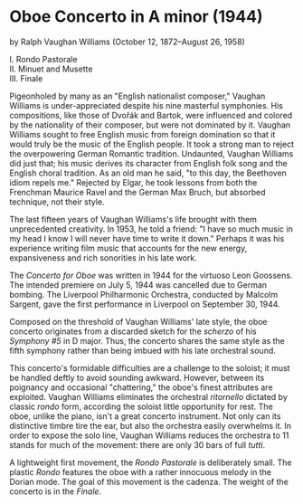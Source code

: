 # Oboe Concerto in A minor (1944)
by Ralph Vaughan Williams (October 12, 1872&ndash;August 26, 1958)

I. Rondo Pastorale  
II. Minuet and Musette  
III. Finale  

Pigeonholed by many as an "English nationalist composer," Vaughan Williams is under-appreciated despite his nine masterful symphonies. His compositions, like those of Dvo&#345;&aacute;k and Bartok, were influenced and colored by the nationality of their composer, but were not dominated by it. Vaughan Williams sought to free English music from foreign domination so that it would truly be the music of the English people. It took a strong man to reject the overpowering German Romantic tradition. Undaunted, Vaughan Williams did just that; his music derives its character from English folk song and the English choral tradition. As an old man he said, "to this day, the Beethoven idiom repels me." Rejected by Elgar, he took lessons from both the Frenchman Maurice Ravel and the German Max Bruch, but absorbed technique, not their style.

The last fifteen years of Vaughan Williams's life brought with them unprecedented creativity. In 1953, he told a friend: "I have so much music in my head I know I will never have time to write it down." Perhaps it was his experience writing film music that accounts for the new energy, expansiveness and rich sonorities in his late work. 

The *Concerto for Oboe* was written in 1944 for the virtuoso Leon Goossens. The intended premiere on July 5, 1944 was cancelled due to German bombing. The Liverpool Philharmonic Orchestra, conducted by Malcolm Sargent, gave the first performance in Liverpool on September 30, 1944.

Composed on the threshold of Vaughan Williams' late style, the oboe concerto originates from a discarded sketch for the *scherzo* of his *Symphony #5* in D major. Thus, the concerto shares the same style as the fifth symphony rather than being imbued with his late orchestral sound. 

This concerto's formidable difficulties are a challenge to the soloist; it must be handled deftly to avoid sounding awkward. However, between its poignancy and occasional "chattering," the oboe's finest attributes are exploited. Vaughan Williams eliminates the orchestral *ritornello* dictated by classic *rondo* form, according the soloist little opportunity for rest. The oboe, unlike the piano, isn't a great concerto instrument. Not only can its distinctive timbre tire the ear, but also the orchestra easily overwhelms it. In order to expose the solo line, Vaughan Williams reduces the orchestra to 11 stands for much of the movement: there are only 30 bars of full *tutti*.

A lightweight first movement, the *Rondo Pastorale* is deliberately small. The plastic *Rondo* features the oboe with a rather innocuous melody in the Dorian mode. The goal of this movement is the cadenza. The weight of the concerto is in the *Finale*.
